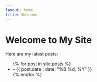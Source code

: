 ```yaml
---
layout: home
title: Welcome
---
```


# Welcome to My Site

Here are my latest posts:

<ul>
  {% for post in site.posts %}
    <li>
      <a post.url }}{{ post.title }}</a> - {{ post.date | date: "%B %d, %Y" }}
    </li>
  {% endfor %}
</ul>
